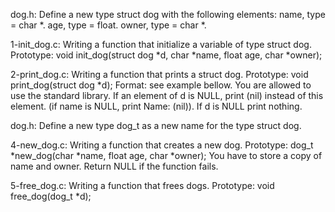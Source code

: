 dog.h: Define a new type struct dog with the following elements: name, type = char *. age, type = float. owner, type = char *.

1-init_dog.c: Writing a function that initialize a variable of type struct dog. Prototype: void init_dog(struct dog *d, char *name, float age, char *owner);

2-print_dog.c: Writing a function that prints a struct dog. Prototype: void print_dog(struct dog *d); Format: see example bellow. You are allowed to use the standard library. If an element of d is NULL, print (nil) instead of this element. (if name is NULL, print Name: (nil)). If d is NULL print nothing.

dog.h: Define a new type dog_t as a new name for the type struct dog.

4-new_dog.c: Writing a function that creates a new dog. Prototype: dog_t *new_dog(char *name, float age, char *owner); You have to store a copy of name and owner. Return NULL if the function fails.

5-free_dog.c: Writing a function that frees dogs. Prototype: void free_dog(dog_t *d);
